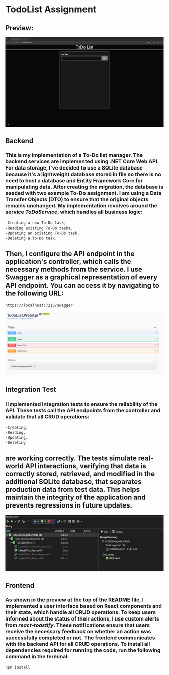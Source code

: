 # TodoList Assignment  
## Preview:
![til](/readme_photos/app.gif)

## Backend
### This is my implementation of a To-Do list manager. The backend services are implemented using .NET Core Web API. For data storage, I've decided to use a SQLite database because it's a lightweight database stored in file so there is no need to host a database and Entity Framework Core for manipulating data. After creating the migration, the database is seeded with two example To-Do assignment. I am using a Data Transfer Objects (DTO) to ensure that the original objects remains unchanged. My implementation revolves around the service *ToDoService*, which handles all business logic:
    -Creating a new To-Do task,
    -Reading existing To-Do tasks.
    -Updating an existing To-Do task,
    -Deleting a To-Do task.
## Then, I configure the API endpoint in the application's controller, which calls the necessary methods from the service. I use Swagger as a graphical representation of every API endpoint. You can access it by navigating to the following URL:
    https://localhost:7213/swagger
![swagger](/readme_photos/swagger.PNG)

## Integration Test
### I implemented integration tests to ensure the reliability of the API. These tests call the API endpoints from the controller and validate that all CRUD operations:
    -Creating, 
    -Reading, 
    -Updating,
    -Deleting 
## are working correctly. The tests simulate real-world API interactions, verifying that data is correctly stored, retrieved, and modified in the additional SQLite database, that separates production data from test data. This helps maintain the integrity of the application and prevents regressions in future updates.
![testExplorer](/readme_photos/testExplorer.PNG)

## Frontend
### As shown in the preview at the top of the README file, I implemented a user interface based on React components and their state, which handle all CRUD operations. To keep users informed about the status of their actions, I use custom alerts from *react-toastify*. These notifications ensure that users receive the necessary feedback on whether an action was successfully completed or not. The frontend communicates with the backend API for all CRUD operations. To install all dependencies required for running the code, run the following command in the terminal:
    npm install
